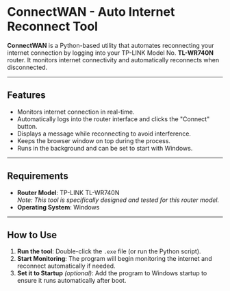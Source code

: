 # ConnectWAN - Auto Internet Reconnect Tool

**ConnectWAN** is a Python-based utility that automates reconnecting your internet connection by logging into your TP-LINK Model No. **TL-WR740N** router. It monitors internet connectivity and automatically reconnects when disconnected.

---

## Features
- Monitors internet connection in real-time.
- Automatically logs into the router interface and clicks the "Connect" button.
- Displays a message while reconnecting to avoid interference.
- Keeps the browser window on top during the process.
- Runs in the background and can be set to start with Windows.

---

## Requirements
- **Router Model**: TP-LINK TL-WR740N  
  *Note: This tool is specifically designed and tested for this router model.*
- **Operating System**: Windows

---

## How to Use
1. **Run the tool**: Double-click the `.exe` file (or run the Python script).
2. **Start Monitoring**: The program will begin monitoring the internet and reconnect automatically if needed.
3. **Set it to Startup** *(optional)*: Add the program to Windows startup to ensure it runs automatically after boot.
